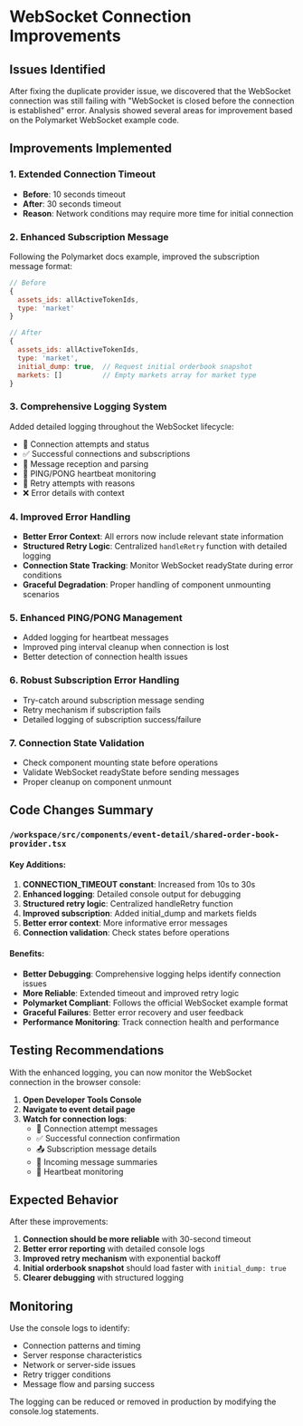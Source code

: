 # WebSocket Connection Improvements

## Issues Identified

After fixing the duplicate provider issue, we discovered that the WebSocket connection was still failing with "WebSocket is closed before the connection is established" error. Analysis showed several areas for improvement based on the Polymarket WebSocket example code.

## Improvements Implemented

### 1. **Extended Connection Timeout**
- **Before**: 10 seconds timeout
- **After**: 30 seconds timeout
- **Reason**: Network conditions may require more time for initial connection

### 2. **Enhanced Subscription Message**
Following the Polymarket docs example, improved the subscription message format:
```javascript
// Before
{
  assets_ids: allActiveTokenIds,
  type: 'market'
}

// After  
{
  assets_ids: allActiveTokenIds,
  type: 'market',
  initial_dump: true,  // Request initial orderbook snapshot
  markets: []          // Empty markets array for market type
}
```

### 3. **Comprehensive Logging System**
Added detailed logging throughout the WebSocket lifecycle:
- 🔌 Connection attempts and status
- ✅ Successful connections and subscriptions
- 📨 Message reception and parsing
- 🏓 PING/PONG heartbeat monitoring
- 🔄 Retry attempts with reasons
- ❌ Error details with context

### 4. **Improved Error Handling**
- **Better Error Context**: All errors now include relevant state information
- **Structured Retry Logic**: Centralized `handleRetry` function with detailed logging
- **Connection State Tracking**: Monitor WebSocket readyState during error conditions
- **Graceful Degradation**: Proper handling of component unmounting scenarios

### 5. **Enhanced PING/PONG Management**
- Added logging for heartbeat messages
- Improved ping interval cleanup when connection is lost
- Better detection of connection health issues

### 6. **Robust Subscription Error Handling**
- Try-catch around subscription message sending
- Retry mechanism if subscription fails
- Detailed logging of subscription success/failure

### 7. **Connection State Validation**
- Check component mounting state before operations
- Validate WebSocket readyState before sending messages
- Proper cleanup on component unmount

## Code Changes Summary

### `/workspace/src/components/event-detail/shared-order-book-provider.tsx`

#### Key Additions:
1. **CONNECTION_TIMEOUT constant**: Increased from 10s to 30s
2. **Enhanced logging**: Detailed console output for debugging
3. **Structured retry logic**: Centralized handleRetry function
4. **Improved subscription**: Added initial_dump and markets fields
5. **Better error context**: More informative error messages
6. **Connection validation**: Check states before operations

#### Benefits:
- **Better Debugging**: Comprehensive logging helps identify connection issues
- **More Reliable**: Extended timeout and improved retry logic
- **Polymarket Compliant**: Follows the official WebSocket example format
- **Graceful Failures**: Better error recovery and user feedback
- **Performance Monitoring**: Track connection health and performance

## Testing Recommendations

With the enhanced logging, you can now monitor the WebSocket connection in the browser console:

1. **Open Developer Tools Console**
2. **Navigate to event detail page**
3. **Watch for connection logs**:
   - 🔌 Connection attempt messages
   - ✅ Successful connection confirmation
   - 📤 Subscription message details
   - 📨 Incoming message summaries
   - 🏓 Heartbeat monitoring

## Expected Behavior

After these improvements:
1. **Connection should be more reliable** with 30-second timeout
2. **Better error reporting** with detailed console logs
3. **Improved retry mechanism** with exponential backoff
4. **Initial orderbook snapshot** should load faster with `initial_dump: true`
5. **Clearer debugging** with structured logging

## Monitoring

Use the console logs to identify:
- Connection patterns and timing
- Server response characteristics  
- Network or server-side issues
- Retry trigger conditions
- Message flow and parsing success

The logging can be reduced or removed in production by modifying the console.log statements.